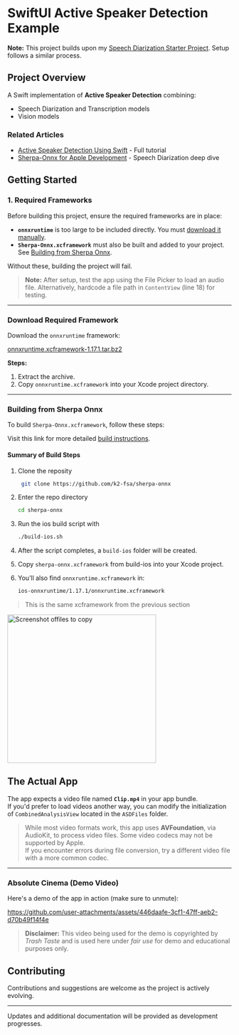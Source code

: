 # SwiftUI Active Speaker Detection Example 

**Note:** This project builds upon my [Speech Diarization Starter Project](https://github.com/carlosmbe/SpeechDiarizationStarter). Setup follows a similar process. 

## Project Overview

A Swift implementation of **Active Speaker Detection** combining:
- Speech Diarization and Transcription models  
- Vision models

### Related Articles  
- [Active Speaker Detection Using Swift](https://carlosmbe.hashnode.dev/active-speaker-detection-using-swift-for-ios-and-other-apple-platforms) - Full tutorial  
- [Sherpa-Onnx for Apple Development](https://carlosmbe.hashnode.dev/running-speech-models-with-swift-using-sherpa-onnx-for-apple-development) - Speech Diarization deep dive  

## Getting Started

### 1. Required Frameworks

Before building this project, ensure the required frameworks are in place:

- **`onnxruntime`** is too large to be included directly. You must [download it manually](#download-required-framework).
- **`Sherpa-Onnx.xcframework`** must also be built and added to your project. See [Building from Sherpa Onnx](#building-from-sherpa-onnx).

Without these, building the project will fail.

> **Note:** After setup, test the app using the File Picker to load an audio file. Alternatively, hardcode a file path in `ContentView` (line 18) for testing.

---

### Download Required Framework

Download the `onnxruntime` framework:

[onnxruntime.xcframework-1.17.1.tar.bz2](https://github.com/csukuangfj/onnxruntime-libs/releases/download/v1.17.1/onnxruntime.xcframework-1.17.1.tar.bz2)

**Steps:**
1. Extract the archive.
2. Copy `onnxruntime.xcframework` into your Xcode project directory.

---

### Building from Sherpa Onnx

To build `Sherpa-Onnx.xcframework`, follow these steps:

Visit this link for more detailed [build instructions](https://k2-fsa.github.io/sherpa/onnx/ios/build-sherpa-onnx-swift.html).

#### Summary of Build Steps
1. Clone the reposity 
   ```bash
    git clone https://github.com/k2-fsa/sherpa-onnx 
2. Enter the repo directory
    ```bash
    cd sherpa-onnx
   
3. Run the ios build script with
    ```bash
    ./build-ios.sh
   
4. After the script completes, a `build-ios` folder will be created.

5. Copy `sherpa-onnx.xcframework` from build-ios into your Xcode project.

6. You’ll also find `onnxruntime.xcframework` in:
    ```bash
    ios-onnxruntime/1.17.1/onnxruntime.xcframework
> This is the same xcframework from the previous section 
   
<img width="334" alt="Screenshot offiles to copy" src="https://github.com/user-attachments/assets/aa1504b1-019f-4d49-8756-86d7915c3421" />

## The Actual App

The app expects a video file named **`Clip.mp4`** in your app bundle.  
If you'd prefer to load videos another way, you can modify the initialization of `CombinedAnalysisView` located in the `ASDFiles` folder.

> While most video formats work, this app uses **AVFoundation**, via AudioKit, to process video files. Some video codecs may not be supported by Apple.  
> If you encounter errors during file conversion, try a different video file with a more common codec.

---

### Absolute Cinema (Demo Video)

Here's a demo of the app in action (make sure to unmute):

https://github.com/user-attachments/assets/446daafe-3cf1-47ff-aeb2-d70b49f14f4e

> **Disclaimer:** This video being used for the demo is copyrighted by *Trash Taste* and is used here under *fair use* for demo and educational purposes only.


## Contributing

Contributions and suggestions are welcome as the project is actively evolving.

---

Updates and additional documentation will be provided as development progresses.
